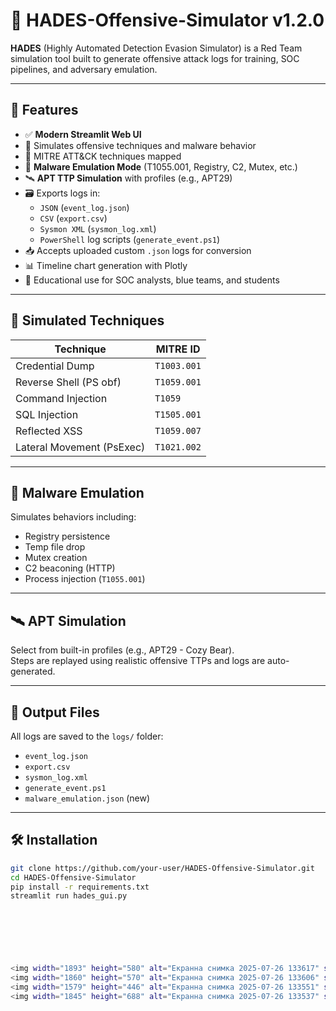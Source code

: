# 🎯 HADES-Offensive-Simulator v1.2.0

**HADES** (Highly Automated Detection Evasion Simulator) is a Red Team simulation tool built to generate offensive attack logs for training, SOC pipelines, and adversary emulation.

---

## 🚀 Features

- ✅ **Modern Streamlit Web UI**
- 🧰 Simulates offensive techniques and malware behavior
- 🧬 MITRE ATT&CK techniques mapped
- 🧪 **Malware Emulation Mode** (T1055.001, Registry, C2, Mutex, etc.)
- 🛰️ **APT TTP Simulation** with profiles (e.g., APT29)
- 🗃️ Exports logs in:
  - `JSON` (`event_log.json`)
  - `CSV` (`export.csv`)
  - `Sysmon XML` (`sysmon_log.xml`)
  - `PowerShell` log scripts (`generate_event.ps1`)
- 📥 Accepts uploaded custom `.json` logs for conversion
- 📊 Timeline chart generation with Plotly
- 🧠 Educational use for SOC analysts, blue teams, and students

---

## 🔬 Simulated Techniques

| Technique                | MITRE ID      |
|--------------------------|---------------|
| Credential Dump          | `T1003.001`   |
| Reverse Shell (PS obf)   | `T1059.001`   |
| Command Injection        | `T1059`       |
| SQL Injection            | `T1505.001`   |
| Reflected XSS            | `T1059.007`   |
| Lateral Movement (PsExec)| `T1021.002`   |

---

## 🧪 Malware Emulation

Simulates behaviors including:
- Registry persistence
- Temp file drop
- Mutex creation
- C2 beaconing (HTTP)
- Process injection (`T1055.001`)

---

## 🛰️ APT Simulation

Select from built-in profiles (e.g., APT29 - Cozy Bear).  
Steps are replayed using realistic offensive TTPs and logs are auto-generated.

---

## 📂 Output Files

All logs are saved to the `logs/` folder:

- `event_log.json`
- `export.csv`
- `sysmon_log.xml`
- `generate_event.ps1`
- `malware_emulation.json` (new)

---

## 🛠️ Installation

```bash
git clone https://github.com/your-user/HADES-Offensive-Simulator.git
cd HADES-Offensive-Simulator
pip install -r requirements.txt
streamlit run hades_gui.py

 


 
 

<img width="1893" height="580" alt="Екранна снимка 2025-07-26 133617" src="https://github.com/user-attachments/assets/1f3ac5cb-e282-4243-a03a-f299ce137a38" />
<img width="1860" height="570" alt="Екранна снимка 2025-07-26 133606" src="https://github.com/user-attachments/assets/f309a515-ee00-40a8-9f01-bdcc4c9c9b2e" />
<img width="1579" height="446" alt="Екранна снимка 2025-07-26 133551" src="https://github.com/user-attachments/assets/a8b959cc-f046-4acb-9457-8d124b25ee28" />
<img width="1845" height="688" alt="Екранна снимка 2025-07-26 133537" src="https://github.com/user-attachments/assets/8d21e115-342c-4007-9658-91f1bbf3e771" />
